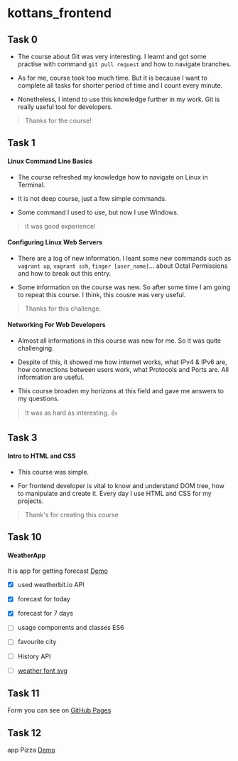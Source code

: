 # kottans_frontend

## Task 0

* The course about Git was very interesting. I learnt and got some practise with command `git pull request` and how to navigate branches.

* As for me, course took too much time. But it is because I want to complete all tasks for shorter period of time and I count every  minute.

* Nonetheless, I intend to use this knowledge further in my work. Git is really useful tool for developers.

> Thanks for the course!


## Task 1

#### Linux Command Line Basics

* The course refreshed my knowledge how to navigate on Linux in Terminal.

* It is not deep course, just a few simple commands.

* Some command I used to use, but now I use Windows.

> It was good experience!

#### Configuring Linux Web Servers

* There are a log of new information. I leant some new commands such as `vagrant up`, `vagrant ssh`, `finger [user_name]`... about Octal Permissions and how to break out this entry.

* Some information on the course was new. So after some time I am going to repeat this course. I think, this cousre was very useful.

> Thanks for this challenge.

#### Networking For Web Developers

* Almost all informations in this course was new for me. So it was quite challenging.

* Despite of this, it showed me how internet works, what IPv4 & IPv6 are, how connections between users work, what Protocols and Ports are. All information are useful.

* This course broaden my horizons at this field and gave me answers to my questions.

> It was as hard as interesting. :thumbsup:


## Task 3

#### Intro to HTML and CSS

* This course was simple.

* For frontend developer is vital to know and understand DOM tree, how to manipulate and create it. Every day I use HTML and CSS for my projects.

> Thank's for creating this course


## Task 10

#### WeatherApp

It is app for getting forecast [Demo](https://victoriiaklubchuk.github.io/kottans_frontend/task_10/dist/)


- [x] used weatherbit.io API
- [x] forecast for today
- [x] forecast for 7 days
- [ ] usage components and classes ES6
- [ ] favourite city
- [ ] History API
- [ ] [weather font svg](http://erikflowers.github.io/weather-icons/)



## Task 11

Form you can see on [GitHub Pages](https://victoriiaklubchuk.github.io/kottans_frontend/task_11/dist/ )


## Task 12

app Pizza  [Demo](https://victoriiaklubchuk.github.io/kottans_frontend/task_12/dist/)